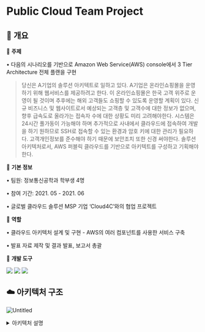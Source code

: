 # Public Cloud Team Project

## 📌 개요

🔹 **주제**

• 다음의 시나리오를 기반으로 Amazon Web Service(AWS) console에서 3 Tier Architecture 전체 플랜을 구현

> 당신은 A기업의 솔루션 아키텍트로 일하고 있다.
A기업은 온라인쇼핑몰을 운영하기 위해 웹서비스를 제공하려고 한다.
이 온라인쇼핑몰은 한국 고객 위주로 운영이 될 것이며 추후에는 해외 고객들도 쇼핑할 수 있도록 운영할 계획이 있다.
신규 비즈니스 및 웹사이트로서 예상되는 고객층 및 고객수에 대한 정보가 없으며, 향후 급속도로 올라가는 접속자 수에 대한 상황도 미리 고려해야한다.
시스템은 24시간 풀가동이 가능해야 하며 추가적으로 사내에서 클라우드에 접속하여 개발을 하기 원하므로 SSH로 접속할 수 있는 환경과 암호 키에 대한 관리가 필요하다.
고객개인정보를 준수해야 하기 때문에 보안조치 또한 신경 써야한다.
솔루션 아키텍처로서, AWS 퍼블릭 클라우드를 기반으로 아키텍트를 구성하고 기획해야 한다.

🔹 **기본 정보**

• 팀원: 정보통신공학과 학부생 4명

• 참여 기간: 2021. 05 - 2021. 06

• 글로벌 클라우드 솔루션 MSP 기업 ‘Cloud4C’와의 협업 프로젝트

🔹 **역할**

• 클라우드 아키텍처 설계 및 구현 - AWS의 여러 컴포넌트를 사용한 서비스 구축

• 발표 자료 제작 및 결과 발표, 보고서 총괄

📍 ********개발 도구********
<div>
  <img src="https://img.shields.io/badge/mysql-4479A1?style=for-the-badge&logo=mysql&logoColor=white"> 
  <img src="https://img.shields.io/badge/Amazon Web Services-232F3E?style=for-the-badge&logo=amazonaws&logoColor=white"> 
  <img src="https://img.shields.io/badge/Putty-000000?style=for-the-badge"> 
</div>

## ☁️ 아키텍처 구조
![Untitled](https://user-images.githubusercontent.com/89725142/214896098-2bf7e65c-f308-455b-af64-691e8040732a.png)

<details>
<summary>아키텍처 설명</summary>  
   
<div>       
  <details>   
     
<summary>1. VPC 구성</summary>
  <div>
ㅤ

🔹 vpc는 클라우드 환경을 생성하는 데 가장 기본이 되는 리소스이며 하나의 리전에 종속된 vpc는 독립적이다.  
🔹 vpc를 구성하기 위해서 필요한 요소로는 서브넷, 라우팅 테이블, 인터넷 게이트웨이, 엔드포인트, CIDR 블록 등이 있다. VPC를 구성하기 위해 다음의 과정들을 거쳤다.  
        
- Subnet
        
서브넷은 vpc보다 작은 단위로 물리적인 리소스가 생성되는 가용 영역(available zone)과 연결되며 vpc 내부의 리소스가 생성될 수 있는 네트워크이다.
IPv4 CIDR은 사설 IP 대역 10.0.0.0을 사용하였고 할당 가능한 ip의 개수는 masking에 16을 사용하여 64K개만큼 할당해주었다. webserver-subnetpublic1, 2와 webserver-subnetprivate1, 2 총 4개의 서브넷을 생성하였다.
        
- Routing Table
        
라우팅 테이블은 네트워크에서 destination address를 네트워크 노선으로 적용시키는데에 이용된다. 라우팅 테이블의 각 노드에는 패킷을 목적지로 보내는 최적의 경로에 대한 정보가 포함되어 있으며, 각 노드에서는 패킷의 데이터를 확인하고 최적의 경로를 설정해준다. 라우팅 테이블 생성 과정에서는 앞에서 생성한 SeoulRegion vpc를 공간으로 선택하여 private용 라우팅 테이블과 public용 라우팅 테이블을 생성하였다. priavte 라우팅 테이블에는 private subnet 1, 2를 연결하고 public 라우팅 테이블에는 public subnet 1, 2를 연결하였다.
     
- Internet Gateway
        
IGW는 네트워크 간에 통신을 가능하게 해주고 다른 네트워크에 접근하기 위해서는 반드시 거쳐야 한다. vpc와 subnet을 만들고 subnet 내부에 인스턴스를 생성하여도 인스턴스에 접근하기 위해서는 vpc에 IGW를 연결하고 subnet의 라우팅 테이블이 IGW를 가리키도록 설정해야 한다.  
vpc에 IGW를 연결하기 위해 먼저 IGW를 생성하였다. 생성한 IGW를 앞에서 생성한 SeoulRegion vpc와 연결하고 IGW의 이름을 SeoulRegion-IGW로 하였다.  
         
두 번째로, subnet의 라우팅 테이블이 IGW를 가리키게 하기 위해 앞에서 생성했던 라우팅 테이블 WebServer-RouteTable-public의 라우팅 편집을 하였다. 목적지 대상은 0.0.0.0/0으로 설정하고 타겟 대상에는 SeoulRegion-IGW의 id 값을 넣었다.   
0.0.0.0/0은 모든 IP를 의미하므로 두 번째 추가한 규칙은 VPC CIDR 접근 범위 이외의 모든 IP를 IGW로 라우트해주는 규칙이다.   
        
</div>
</details>        
 <details>
<summary>2. RDS 구축 및 연결</summary>
  <div>
  ㅤ  

🔹 Amazon에서 제공하는 데이터베이스 중 RDS를 선택하여 사용했다. Amazon RDS는 보안성과 확장성이 뛰어나 인스턴스와 스토리지에 대해 유연한 대응이 가능하고 다양한 CPU/Memory 옵션을 제공하여 스토리지를 필요에 따라 확장시킬 수 있다.  
🔹 Amazon RDS는 자동 백업 기능을 가지고 있어 손실된 데이터를 쉽게 복구할 수 있으며 백업된 snapshot을 통해 데이터베이스를 생성할 수도 있다. 또한 멀티 AZ 기능을 가지고 있어 다른 AZ에 데이터를 저장하여 안정성을 높여준다. 이렇게 AZ간 동기화 구성이 가능하기 때문에 장애나 재난 대처에도 효과적이며 데이터 이전이 비교적 쉽다.  
🔹 또한, Amazon RDS 엔진의 저장 및 전송 중 암호화 기능을 활용하면 네트워크에 대한 접근을 쉽게 제어할 수 있어 보안성이 뛰어나다.  
        
- 보안 그룹 생성
 
RDS를 EC2에 연결하기 위해 먼저 보안그룹을 생성했다. 보안그룹은 SeoulRegion-DB를 생성했다. 보안 그룹의 인바운드 규칙에는 지정된 EC2의 인스턴스에서만 접근할 수 있도록 규칙을 추가했다.
        
- 서브넷 그룹 생성
        
EC2와 동일한 VPC ID를 선택하고 관련된 모든 서브넷을 추가해 서브넷 그룹을 생성하였다.
        
- 파라미터 생성 및 설정
        
MySQL 8.0버전의 파라미터 그룹을 생성하고 캐릭터 인코딩 값들을 모두 UTF8로 변경했다.
또, collation의 값들을 UTF8_general_ci로 변경했다.
        
- 데이터베이스 생성
        
데이터베이스 생성 탭에서 MySQL community 엔진을 선택하고 free tier에서 사용 가능한 t2.micro 클래스를 사용하였다. 서브넷 그룹은 SeoulRegion을 선택하고 보안 그룹은 이전에 생성한 SeoulRegion-DB를 선택했다. 파라미터는 앞에서 생성한 파라미터 그룹을 선택하여 데이터베이스를 생성했다.
</div>
</details>      
 <details>
<summary>3. IAM 사용자 설정</summary>
  <div>
ㅤ

🔹 dgunigrp4(솔루션 아키텍처) 계정에게는 Root 계정에 준하는 AWS FULL ACCESS 권한을 부여함으로서 AWS의 모든 리소스에 접근 가능하도록 설정하였다.  
🔹 Company(회사) 계정의 경우 IAM 그룹(Group4) 안에 계정을 생성하게 되었다.  
🔹 IAM 그룹으로 IAM 사용자들을 모아 관리를 하게 될 경우 IAM 그룹에 접근제어 및 권한설정을 할 수 있으며 IAM 그룹에 설정된 내용은 IAM 그룹 안에 포함된 모든 사용자들에게 적용되기에, 관리가 편하기 때문에 설정하게 되었다.  
🔹 Group4의 권한을 AmazonEC2FullAccess를 부여함으로써, Group4에 속해있는 IAM사용자들은 이 권한을 따르게 된다. Group4에 IAM 사용자(dguunigrp4)를 추가하였다.  
🔹 사용자(IAM) 이름 설정 및 액세스 키 ID 및 비밀 액세스 키를 활성화해야 하는데, 액세스 키의 경우 분실 시 사용자를 다시 생성해야 하므로 보관에 유의하여야 한다.  

</div>
</details>      
 <details>
<summary>4. Web Server Tier</summary>
  <div markdown="5">     
  ㅤ

🔹 web server 의 경우 한 서버가 다운되는 경우 대비하기 위하여 두개의 서버를 구성하기로 하였다. 그 중 가용영역 C에 있는 서버는 가용영역 A에 생성할 서버의 Auto Scaling 을 통해 생성하였다.     
🔹 보통 서버의 경우 크기를 크게해야 여러 트래픽들을 정리하는데 용이하다. 하지만, 프로젝트 기획안에서 프리티어 내에서만 사용하도록 제한하고 있으므로 프리티어의 최대한도(30GiB)보다 낮은 8GiB 의 서버를 생성하기로 하였다.    
🔹 이렇게 생성된 서버에 접속하기 위해서는 SSH(Secure Shell)를 사용하게 된다. Windows의 경우 putty를 사용하게 된다.    
🔹  Security Group을 활용해 EC2 인스턴스 즉 웹서버에게 방화벽 설정을 하였다.      
🔹  보안그룹을 생성하고 Security Group Inbound 규칙란에서 HTTP의 경우 위치와 무관하게 모든 IP가 접근할 수 있게끔 하였다. 그 결과 2개의 Security Group이 형성되는데, 이 부분은 쇼핑몰 사용자들이 Web server에 접근할 경우 HTTP 즉 , 홈페이지만 접근할 수 있게끔 구현한 것이다.     
🔹  반면 SSH , 즉 서버에 직접 접근하여 서버의 속성을 변경 할 수 있는 IP는 솔루션 아키텍쳐의 IP만 부여함으로서 다른 IP는 접근이 불가 하도록 하였다.          
🔹  또한,  ICMP - IPV4 의 주소의 경우 같은 가용영역 내의 WAS Security Group과의 상호통신을 확인하기 위해 같은 가용영역 내의 WAS security group의 주소를 설정하였다. 따라서 security group의 경우 auto scaling을 활용하여 생성된 가용영역 C에 위치한 web server와 본래 생성된 가용영역 A의 web server와 한쌍으로 SeoulRegion-WEB_Security, WAS Server 한 쌍 씩 SeoulRegion-WAS_Security 그룹으로 지정하였다.
 </div>
</details>      
 <details>
<summary>5. Web Application Tier</summary>
  <div>   
  ㅤ  


🔹  Web Application Server(WAS)의 경우 web server와 마찬가지로 가용영역 C에 속해 있는 PRIVATE SUBNET에 가용영역A에 서버를 먼저 생성한 후 Auto Scaling을 통해 한개 더 생성하게 되었다.  
🔹  WAS server도 마찬가지로 security group을 형성할때 인바운드 규칙의 경우 SSH 설정은 web server와 동일하고, ICMP-IPV4의 경우 web security group의 주소를 설정하게 되어 마찬가지로, 통신을 위해 설정하게 되었다.   
🔹  WAS 서버의 경우 USER의 경우 접근 할 이유가 없다. WAS에서 제공하는 application을 WEB server로 옮긴 후 사용자의 접근이 발생하기 때문에  HTTP에 대한 접근 권한은 부여할 필요가 없다.  
 </div>
</details>      
 <details>
<summary>6. Load Balancer</summary>
  <div>           
  ㅤ  


🔹  서버의 역할중 하나는 서버를 이용하는 고객들의 요청을 응답해주는 것이다.  
🔹  고객의 수가 적을 때는 서버가 모든 고객의 요청을 들어줄 수 있지만, 고객의 수가 급격히 많아지면 서버는 과부하가 걸려 동작을 멈추게 된다. 이를 해결하기 위해서는 하드웨어의 성능을 향상시키거나(scale-up) 서버를 여러 개 생성하는 방법(scale-out)이 있다.   
🔹  하드웨어를 향상시키는 것보다는 서버를 여러 개 생성하는 것이 비용적인 측면에서 더 효과적이고 자연재해에 의한 피해 예방에도 효율적이기 때문에 확장성이 좋은 scale-out 방식을 선호한다. 이때 생성한 여러 개의 서버에 트래픽을 분산시키는 역할을 하는 것이 로드밸런서이다. 즉, 로드밸런싱은 여러 서버에서 트래픽을 분산 처리하여 서버의 부하, 속도 등을 고려해 처리해주는 것이다.
        
• NLB로드밸런서를 생성하기 위해 이름은 Web-NLB로 설정하고 VPC영역은 생성했던 SeoulRegion VPC를 사용, Subnet은 SubnetPublic1, 2를 선택했다.
        
• 가용영역으로는 ap-northeast-2a와 2c를 사용했다. 사용할 VPC, Subnet, 가용 영역을 선택함으로써 로드밸런서에서 트래픽을 라우팅할 VPC와 Subnet, 가용영역을 지정해주었다.
        
• Target Group으로는 NLB인스턴스를 생성하여 사용했다.
        
• 생성한 네트워크 로드밸런서를 확인해보면 target group NLB로 연결 하고 있는 것을 확인할 수 있다.
 </div>
</details>      
 <details>
<summary>7. Auto Scaling</summary>
  <div>            
    ㅤ  


🔹  Auto Scaling은 사용자 정책에 따라 서버를 자동으로 생성하고 삭제해주는 서비스이다.   
🔹  사용자가 많을 때는 원활한 서비스를 위해 서버를 늘리고 사용자가 적을 때는 서버를 줄여 불필요한 서버 관리로 발생하는 비용을 줄여준다. 이러한 Auto Scaling의 특성을 제대로 활용하기 위해서는 여러 개의 서버에 트래픽을 자동 분산 시켜주는 Load Balancer에 연결하여 사용해야 한다. 따라서 Auto Scaling을 구현할 때 Load Balancer와 연결하여 구현하였다.  
        
- Auto Scaling 그룹 생성
        
먼저 Web1 인스턴스를 Auto Scaling 해주었다.
        
Auto Scaling 그룹 이름을 AS_Web1으로 설정하고 시작 템플릿은 web1의 시작 템플릿인 ST_web1을 선택했다.
        
- 네트워크 설정

VPC는 SeoulRegion VPC를 선택하고 웹서버 서브넷인 SubnetPrivate1을 사용했다.
        
Auto Scaling의 효율을 위해 기존에 생성했던 Load Balancer와 연결해주었다.
Network LoadBalancer를 생성하였으므로 로드 밸런서 대상 그룹에서 선택을 확인하고 Web-NLB Load Balancer와 연결해주었다.
        
- 로드 밸런서에 연결
        
Auto Scaling의 효율을 위해 기존에 생성했던 Load Balancer와 연결해주었다.
Network LoadBalancer를 생성하였으므로 로드 밸런서 대상 그룹에서 선택을 확인하고 Web-NLB Load Balancer와 연결해주었다.
        
같은 과정을 Web2, WAS1, WAS2에 반복하여 총 4개의 Auto Scaling 그룹을 생성해 서버의 생성 및 삭제를 하면서 트래픽을 다중 분산 처리할 수 있도록 해주었다.
        
최종적으로 로드밸런서와 오토스케일링을 사용하여 Web과 WAS의 설계가 위 사진과 같이 되도록 하였으며 AWS의 인스턴스 목록에서 확인 결과 아래 사진과 같이 오토스케일링으로 인해 규모가 자동 확장된 모습을 확인할 수 있었다.
 </div>
</details>      
 <details>
<summary>8. PuTTY를 이용한 SSH 접근</summary>
  <div>
ㅤ
  
🔹  SSH는 네트워크 프로토콜의 하나로 public network를 이용해 통신할 때 데이터 전송, 원격 접속 등을 안전하게 사용하기 위해 사용한다.   
🔹  AWS의 클라우드 인스턴스 서비스를 이용하기 위해서 SSH가 사용되는데, SSH를 통해 원격 접속을 하거나 암호화된 통신을 가능하게 해 정보의 유출을 방지해준다.  
🔹  EC2의 네트워크 보안 탭에서 키 페어 생성 서비스를 이용해 키 페어를 생성하였다. 키 페어 생성을 누른 뒤 자동으로 다운로드 되는 MasterKey.pem을 받아 ppk 형식으로 전환하기 위해 PuTTYgen을 사용하였다.        
🔹  PuTTYgen에서 다운 받은 MasterKey.pem의 경로를 지정하고 Save Private Key를 눌러 ppk형식으로 저장한다. 하지만 MasterKey.ppk를 이용해 Web과 WAS에 PuTTY를 이용해 접속 시도를 했지만 실패했다. 그 이유는 Web과 WAS에 접근하기 위해서는 Bastion host를 거쳐야 하는데 Bastion host는 ppk가 아닌 pem 형식을 지원하기 때문에 ppk에서 다시 pem으로 전환하는 과정이 필요했다.    
🔹  ppk 형식으로 변환할 때는 conversion 탭의 import key 메뉴를 사용했지만 pem 형식으로 변환할 때는 Export OpenSSH key 메뉴를 사용해 전환하였다. 이렇게 최종적으로 MasterKey.pem을 SSH 접속의 키 페어로써 사용하였다.   
🔹  Bastion host 인스턴스의 인바운드, 아웃바운드 규칙 수정 후 PuTTY를 통해 Private IP주소로 접속해 PrivateSubnet 내의 Webserver에 접속 가능한 것을 확인했다. 이 때 bastion host와의 연결을 위해 master.pem 키를 생성하여 사용하였다.  
 <details>
<summary>9. Private Key 관리</summary>
  <div>        
ㅤ
  
🔹  IAM 사용자 접속 및 SSH 접근에 이용되는 Private Key의 관리를 위해 AWS Management 콘솔을 이용해 정기적으로 키를 교체하는 방법을 채택했다.   
🔹  이는 키가 손상돼도 어플리케이션 작동에 영향이 미미하다는 장점이 있어 키 관리 방법으로 채택하게 되었다.   

</div>
</details>
